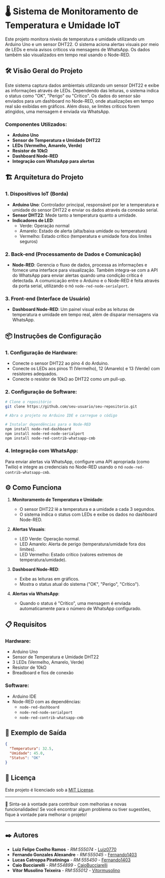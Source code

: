# 🌡️ Sistema de Monitoramento de Temperatura e Umidade IoT

Este projeto monitora níveis de temperatura e umidade utilizando um Arduino Uno e um sensor DHT22. O sistema aciona alertas visuais por meio de LEDs e envia avisos críticos via mensagens de WhatsApp. Os dados também são visualizados em tempo real usando o Node-RED.

## 🛠️ Visão Geral do Projeto

Este sistema captura dados ambientais utilizando um sensor DHT22 e exibe as informações através de LEDs. Dependendo das leituras, o sistema indica o status como "OK", "Perigo" ou "Crítico". Os dados do sensor são enviados para um dashboard no Node-RED, onde atualizações em tempo real são exibidas em gráficos. Além disso, se limites críticos forem atingidos, uma mensagem é enviada via WhatsApp.

### Componentes Utilizados:
- **Arduino Uno**
- **Sensor de Temperatura e Umidade DHT22**
- **LEDs (Vermelho, Amarelo, Verde)**
- **Resistor de 10kΩ**
- **Dashboard Node-RED**
- **Integração com WhatsApp para alertas**

## 🏗️ Arquitetura do Projeto

### 1. Dispositivos IoT (Borda)
- **Arduino Uno**: Controlador principal, responsável por ler a temperatura e umidade do sensor DHT22 e enviar os dados através da conexão serial.
- **Sensor DHT22**: Mede tanto a temperatura quanto a umidade.
- **Indicadores de LED**:
  - Verde: Operação normal
  - Amarelo: Estado de alerta (alta/baixa umidade ou temperatura)
  - Vermelho: Estado crítico (temperatura e umidade fora dos limites seguros)

### 2. Back-end (Processamento de Dados e Comunicação)
- **Node-RED**: Gerencia o fluxo de dados, processa as informações e fornece uma interface para visualização. Também integra-se com a API do WhatsApp para enviar alertas quando uma condição crítica é detectada. A comunicação entre o Arduino e o Node-RED é feita através da porta serial, utilizando o nó `node-red-node-serialport`.

### 3. Front-end (Interface de Usuário)
- **Dashboard Node-RED**: Um painel visual exibe as leituras de temperatura e umidade em tempo real, além de disparar mensagens via WhatsApp.

## 📦 Instruções de Configuração

### 1. Configuração de Hardware:
- Conecte o sensor DHT22 ao pino 4 do Arduino.
- Conecte os LEDs aos pinos 11 (Vermelho), 12 (Amarelo) e 13 (Verde) com resistores adequados.
- Conecte o resistor de 10kΩ ao DHT22 como um pull-up.

### 2. Configuração de Software:

```bash
# Clone o repositório
git clone https://github.com/seu-usuario/seu-repositorio.git

# Abra o projeto no Arduino IDE e carregue o código

# Instalar dependências para o Node-RED
npm install node-red-dashboard
npm install node-red-node-serialport
npm install node-red-contrib-whatsapp-cmb
```

### 4. Integração com WhatsApp:
Para enviar alertas via WhatsApp, configure uma API apropriada (como Twilio) e integre as credenciais no Node-RED usando o nó `node-red-contrib-whatsapp-cmb`.

## ⚙️ Como Funciona

1. **Monitoramento de Temperatura e Umidade**:
   - O sensor DHT22 lê a temperatura e a umidade a cada 3 segundos.
   - O sistema indica o status com LEDs e exibe os dados no dashboard Node-RED.

2. **Alertas Visuais**:
   - LED Verde: Operação normal.
   - LED Amarelo: Alerta de perigo (temperatura/umidade fora dos limites).
   - LED Vermelho: Estado crítico (valores extremos de temperatura/umidade).

3. **Dashboard Node-RED**:
   - Exibe as leituras em gráficos.
   - Mostra o status atual do sistema ("OK", "Perigo", "Crítico").

4. **Alertas via WhatsApp**:
   - Quando o status é "Crítico", uma mensagem é enviada automaticamente para o número de WhatsApp configurado.

## 📋 Requisitos

### Hardware:
- Arduino Uno
- Sensor de Temperatura e Umidade DHT22
- 3 LEDs (Vermelho, Amarelo, Verde)
- Resistor de 10kΩ
- Breadboard e fios de conexão

### Software:
- Arduino IDE
- Node-RED com as dependências:
  - `node-red-dashboard`
  - `node-red-node-serialport`
  - `node-red-contrib-whatsapp-cmb`

## 🔧 Exemplo de Saída

```json
{
  "Temperatura": 32.5,
  "Umidade": 45.0,
  "Status": "OK"
}
```

## 📄 Licença

Este projeto é licenciado sob a [MIT License](LICENSE).

---

🎁 Sinta-se à vontade para contribuir com melhorias e novas funcionalidades! Se você encontrar algum problema ou tiver sugestões, fique à vontade para melhorar o projeto!

---

## ✒️ Autores

* **Luiz Felipe Coelho Ramos** - *RM:555074* - [Luiz0770](https://github.com/Luiz0770)
* **Fernando Gonzales Alexandre** - *RM:555045* - [Fernando1403](https://github.com/Fernando1403)
* **Lucas Catroppa Piratininga** - *RM:555450* - [Fernando1403](https://github.com/lucasdias0812)
* **Caio Bucciarelli** - *RM:554899* - [CaioBucciarelli](https://github.com/CaioBucciarelli)
* **Vitor Musolino Teixeira** - *RM:555012* - [Vitormusolino](https://github.com/vitormusolino)
